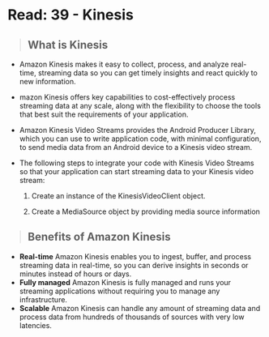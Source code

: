 # Read: 39 - Kinesis

> ## What is Kinesis

- Amazon Kinesis makes it easy to collect, process, and analyze real-time, streaming data so you can get timely insights and react quickly to new information.
- mazon Kinesis offers key capabilities to cost-effectively process streaming data at any scale, along with the flexibility to choose the tools that best suit the requirements of your application.
- Amazon Kinesis Video Streams provides the Android Producer Library, which you can use to write application code, with minimal configuration, to send media data from an Android device to a Kinesis video stream.

- The following steps to integrate your code with Kinesis Video Streams so that your application can start streaming data to your Kinesis video stream:

  1. Create an instance of the KinesisVideoClient object.

  2. Create a MediaSource object by providing media source information

> ## Benefits of Amazon Kinesis

- **Real-time** Amazon Kinesis enables you to ingest, buffer, and process streaming data in real-time, so you can derive insights in seconds or minutes instead of hours or days.
- **Fully managed** Amazon Kinesis is fully managed and runs your streaming applications without requiring you to manage any infrastructure.
- **Scalable** Amazon Kinesis can handle any amount of streaming data and process data from hundreds of thousands of sources with very low latencies.
